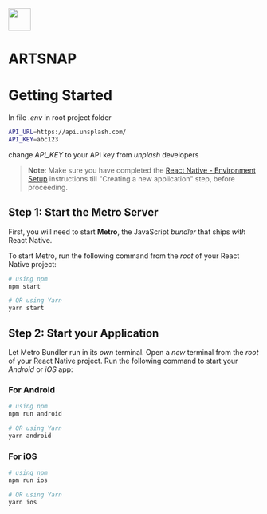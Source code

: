 <img src="https://github.com/user-attachments/assets/07eb1691-7a8d-46f0-b0fe-69affe3ca1b3" width="45"/>

# ARTSNAP

# Getting Started

In file _.env_ in root project folder
```bash
API_URL=https://api.unsplash.com/
API_KEY=abc123
```
change _API_KEY_ to your API key from _unplash_ developers

>**Note**: Make sure you have completed the [React Native - Environment Setup](https://reactnative.dev/docs/environment-setup) instructions till "Creating a new application" step, before proceeding.

## Step 1: Start the Metro Server

First, you will need to start **Metro**, the JavaScript _bundler_ that ships _with_ React Native.

To start Metro, run the following command from the _root_ of your React Native project:

```bash
# using npm
npm start

# OR using Yarn
yarn start
```

## Step 2: Start your Application

Let Metro Bundler run in its _own_ terminal. Open a _new_ terminal from the _root_ of your React Native project. Run the following command to start your _Android_ or _iOS_ app:

### For Android

```bash
# using npm
npm run android

# OR using Yarn
yarn android
```

### For iOS

```bash
# using npm
npm run ios

# OR using Yarn
yarn ios
```
